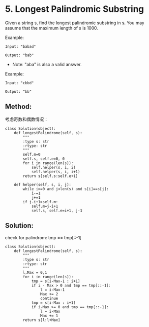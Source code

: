 # 5. Longest Palindromic Substring

Given a string s, find the longest palindromic substring in s. You may assume that the maximum length of s is 1000.

Example:

    Input: "babad"
    
    Output: "bab"

- Note: "aba" is also a valid answer.

Example:

    Input: "cbbd"
    
    Output: "bb"
    
## Method:

考虑奇数和偶数情况：

    class Solution(object):
        def longestPalindrome(self, s):
            """
            :type s: str
            :rtype: str
            """
            self.m=0
            self.s, self.e=0, 0
            for i in range(len(s)):
                self.helper(s, i, i)
                self.helper(s, i, i+1)
            return s[self.s:self.e+1]
            
        def helper(self, s, i, j):
            while i>=0 and j<len(s) and s[i]==s[j]:
                i-=1
                j+=1
            if j-i+1>self.m:
                self.m=j-i+1
                self.s, self.e=i+1, j-1
                
## Solution:

check for palindrom: tmp == tmp[::-1]

    class Solution(object):
        def longestPalindrome(self, s):
            """
            :type s: str
            :rtype: str
            """
            l,Max = 0,1
            for i in range(len(s)):
                tmp = s[i-Max-1 : i+1]
                if i - Max > 0 and tmp == tmp[::-1]:
                    l = i-Max-1
                    Max += 2
                    continue
                tmp = s[i-Max : i+1]
                if i-Max >= 0 and tmp == tmp[::-1]:
                    l = i-Max
                    Max += 1
            return s[l:l+Max]
    
            
                